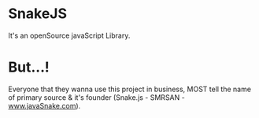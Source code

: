 # SnakeJS
It's an openSource javaScript Library.
# But...!
Everyone that they wanna use this project in business,
MOST tell the name of primary source &
it's founder (Snake.js - SMRSAN - www.javaSnake.com).
